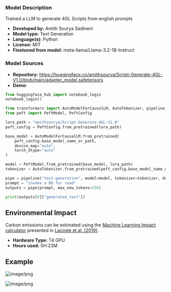 ### Model Description

Trained a LLM to generate 4GL Scripts from english prompts

- **Developed by:** Amith Sourya Sadineni
- **Model type:** Text Generation
- **Language(s):** Python
- **License:** MIT
- **Finetuned from model:** meta-llama/Llama-3.2-1B-Instruct

### Model Sources

<!-- Provide the basic links for the model. -->

- **Repository:** https://huggingface.co/amithsourya/Script-Generate-4GL-V1.0/blob/main/adapter_model.safetensors
- **Demo:**
```python
from huggingface_hub import notebook_login
notebook_login()

from transformers import AutoModelForCausalLM, AutoTokenizer, pipeline
from peft import PeftModel, PeftConfig

lora_path = "amithsourya/Script-Generate-4GL-V1.0"
peft_config = PeftConfig.from_pretrained(lora_path)

base_model = AutoModelForCausalLM.from_pretrained(
    peft_config.base_model_name_or_path,
    device_map="auto",
    torch_dtype="auto"
)

model = PeftModel.from_pretrained(base_model, lora_path)
tokenizer = AutoTokenizer.from_pretrained(peft_config.base_model_name_or_path)

pipe = pipeline("text-generation", model=model, tokenizer=tokenizer, device_map="auto")
prompt = "invoke a BO for read"
outputs = pipe(prompt, max_new_tokens=256)

print(outputs[0]["generated_text"])
```

## Environmental Impact

<!-- Total emissions (in grams of CO2eq) and additional considerations, such as electricity usage, go here. Edit the suggested text below accordingly -->

Carbon emissions can be estimated using the [Machine Learning Impact calculator](https://mlco2.github.io/impact#compute) presented in [Lacoste et al. (2019)](https://arxiv.org/abs/1910.09700).

- **Hardware Type:** T4 GPU
- **Hours used:** 0H:23M

## Example


![image/png](https://cdn-uploads.huggingface.co/production/uploads/682b328fb814376780257a17/aaz_ESL50FOX-KLK4Xb8f.png)

![image/png](https://cdn-uploads.huggingface.co/production/uploads/682b328fb814376780257a17/X4ZMrUHPVEy7-zI0rm5LL.png)
